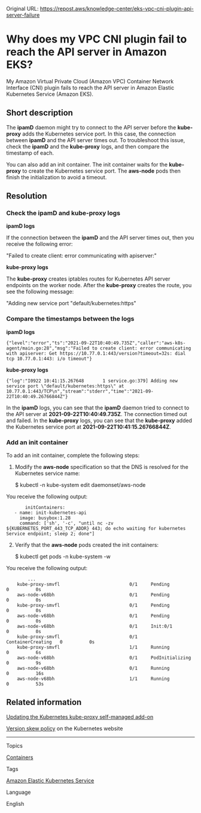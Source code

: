 Original URL: <https://repost.aws/knowledge-center/eks-vpc-cni-plugin-api-server-failure>

# Why does my VPC CNI plugin fail to reach the API server in Amazon EKS?

My Amazon Virtual Private Cloud (Amazon VPC) Container Network Interface (CNI) plugin fails to reach the API server in Amazon Elastic Kubernetes Service (Amazon EKS).

## Short description

The **ipamD** daemon might try to connect to the API server before the **kube-proxy** adds the Kubernetes service port. In this case, the connection between **ipamD** and the API server times out. To troubleshoot this issue, check the **ipamD** and the **kube-proxy** logs, and then compare the timestamp of each.

You can also add an init container. The init container waits for the **kube-proxy** to create the Kubernetes service port. The **aws-node** pods then finish the initialization to avoid a timeout.

## Resolution

### Check the ipamD and kube-proxy logs

**ipamD logs**

If the connection between the **ipamD** and the API server times out, then you receive the following error:

"Failed to create client: error communicating with apiserver:"

**kube-proxy logs**

The **kube-proxy** creates iptables routes for Kubernetes API server endpoints on the worker node. After the **kube-proxy** creates the route, you see the following message:

"Adding new service port \"default/kubernetes:https\"

### Compare the timestamps between the logs

**ipamD logs**
    
    
    {"level":"error","ts":"2021-09-22T10:40:49.735Z","caller":"aws-k8s-agent/main.go:28","msg":"Failed to create client: error communicating with apiserver: Get https://10.77.0.1:443/version?timeout=32s: dial tcp 10.77.0.1:443: i/o timeout"}

**kube-proxy logs**
    
    
    {"log":"I0922 10:41:15.267648       1 service.go:379] Adding new service port \"default/kubernetes:https\" at 10.77.0.1:443/TCP\n","stream":"stderr","time":"2021-09-22T10:40:49.26766844Z"}

In the **ipamD** logs, you can see that the **ipamD** daemon tried to connect to the API server at **2021-09-22T10:40:49.735Z**. The connection timed out and failed. In the **kube-proxy** logs, you can see that the **kube-proxy** added the Kubernetes service port at **2021-09-22T10:41:15.26766844Z**.

### Add an init container

To add an init container, complete the following steps:

  1. Modify the **aws-node** specification so that the DNS is resolved for the Kubernetes service name:
    
        $ kubectl -n kube-system edit daemonset/aws-node

You receive the following output:
    
           initContainers:
       - name: init-kubernetes-api
         image: busybox:1.28
         command: ['sh', '-c', "until nc -zv ${KUBERNETES_PORT_443_TCP_ADDR} 443; do echo waiting for kubernetes Service endpoint; sleep 2; done"]

  2. Verify that the **aws-node** pods created the init containers:
    
        $ kubectl get pods -n kube-system  -w

You receive the following output:
    
            ...
        kube-proxy-smvfl                          0/1     Pending             0          0s
        aws-node-v68bh                            0/1     Pending             0          0s
        kube-proxy-smvfl                          0/1     Pending             0          0s
        aws-node-v68bh                            0/1     Pending             0          0s
        aws-node-v68bh                            0/1     Init:0/1            0          0s
        kube-proxy-smvfl                          0/1     ContainerCreating   0          0s
        kube-proxy-smvfl                          1/1     Running             0          6s
        aws-node-v68bh                            0/1     PodInitializing     0          9s
        aws-node-v68bh                            0/1     Running             0          16s
        aws-node-v68bh                            1/1     Running             0          53s




## Related information

[Updating the Kubernetes kube-proxy self-managed add-on](<https://docs.aws.amazon.com/eks/latest/userguide/managing-kube-proxy.html>)

[Version skew policy](<https://kubernetes.io/releases/version-skew-policy>) on the Kubernetes website

* * *

Topics

[Containers](<https://repost.aws/topics/TAgOdRefu6ShempO3dWPEofg/containers>)

Tags

[Amazon Elastic Kubernetes Service](<https://repost.aws/tags/TA4IvCeWI1TE66q4jEj4Z9zg/amazon-elastic-kubernetes-service>)

Language

English

